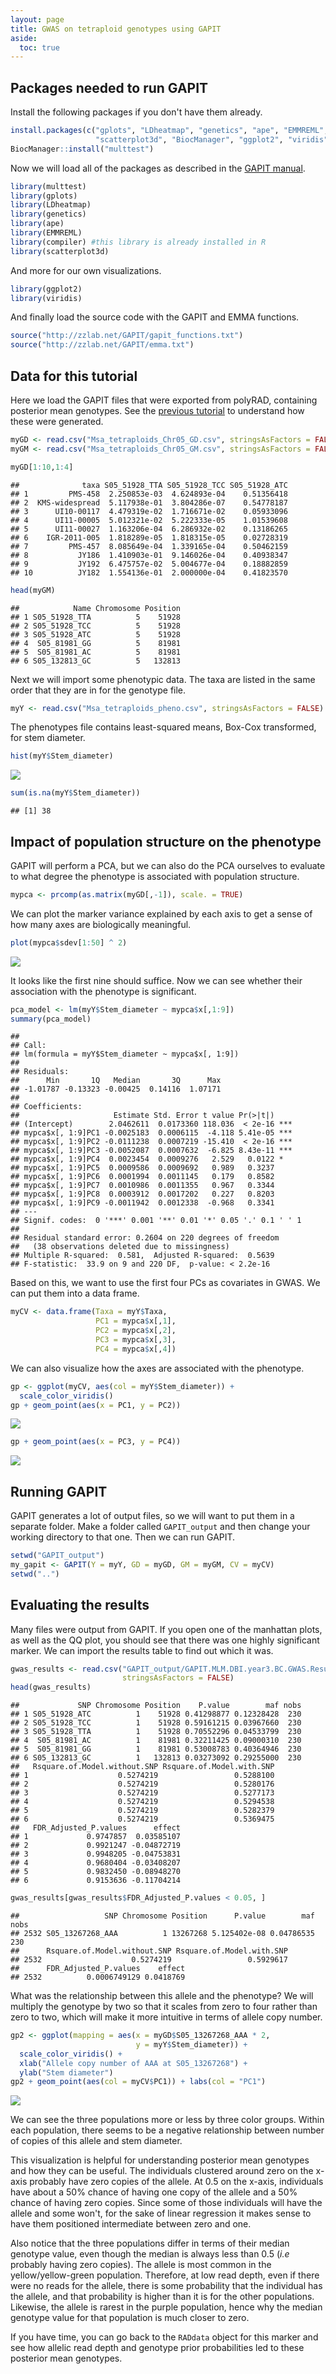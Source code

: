 ```yaml
---
layout: page
title: GWAS on tetraploid genotypes using GAPIT
aside:
  toc: true
---
```


Packages needed to run GAPIT
----------------------------

Install the following packages if you don't have them already.

``` r
install.packages(c("gplots", "LDheatmap", "genetics", "ape", "EMMREML",
                   "scatterplot3d", "BiocManager", "ggplot2", "viridis"))
BiocManager::install("multtest")
```

Now we will load all of the packages as described in the [GAPIT manual](http://zzlab.net/GAPIT/gapit_help_document.pdf).

``` r
library(multtest)
library(gplots)
library(LDheatmap)
library(genetics)
library(ape)
library(EMMREML)
library(compiler) #this library is already installed in R
library(scatterplot3d)
```

And more for our own visualizations.

``` r
library(ggplot2)
library(viridis)
```

And finally load the source code with the GAPIT and EMMA functions.

``` r
source("http://zzlab.net/GAPIT/gapit_functions.txt")
source("http://zzlab.net/GAPIT/emma.txt")
```

Data for this tutorial
----------------------

Here we load the GAPIT files that were exported from polyRAD, containing posterior mean genotypes. See the [previous tutorial](polyRAD_diversity_panel.html) to understand how these were generated.

``` r
myGD <- read.csv("Msa_tetraploids_Chr05_GD.csv", stringsAsFactors = FALSE)
myGM <- read.csv("Msa_tetraploids_Chr05_GM.csv", stringsAsFactors = FALSE)

myGD[1:10,1:4]
```

    ##              taxa S05_51928_TTA S05_51928_TCC S05_51928_ATC
    ## 1         PMS-458  2.250853e-03  4.624893e-04    0.51356418
    ## 2  KMS-widespread  5.117938e-01  3.804286e-07    0.54778187
    ## 3      UI10-00117  4.479319e-02  1.716671e-02    0.05933096
    ## 4      UI11-00005  5.012321e-02  5.222333e-05    1.01539608
    ## 5      UI11-00027  1.163206e-04  6.286932e-02    0.13186265
    ## 6    IGR-2011-005  1.818289e-05  1.818315e-05    0.02728319
    ## 7         PMS-457  8.085649e-04  1.339165e-04    0.50462159
    ## 8           JY186  1.410903e-01  9.146026e-04    0.40938347
    ## 9           JY192  6.475757e-02  5.004677e-04    0.18882859
    ## 10          JY182  1.554136e-01  2.000000e-04    0.41823570

``` r
head(myGM)
```

    ##            Name Chromosome Position
    ## 1 S05_51928_TTA          5    51928
    ## 2 S05_51928_TCC          5    51928
    ## 3 S05_51928_ATC          5    51928
    ## 4  S05_81981_GG          5    81981
    ## 5  S05_81981_AC          5    81981
    ## 6 S05_132813_GC          5   132813

Next we will import some phenotypic data. The taxa are listed in the same order that they are in for the genotype file.

``` r
myY <- read.csv("Msa_tetraploids_pheno.csv", stringsAsFactors = FALSE)
```

The phenotypes file contains least-squared means, Box-Cox transformed, for stem diameter.

``` r
hist(myY$Stem_diameter)
```

![](GAPIT_tetraploid_files/figure-markdown_github/unnamed-chunk-7-1.png)

``` r
sum(is.na(myY$Stem_diameter))
```

    ## [1] 38

Impact of population structure on the phenotype
-----------------------------------------------

GAPIT will perform a PCA, but we can also do the PCA ourselves to evaluate to what degree the phenotype is associated with population structure.

``` r
mypca <- prcomp(as.matrix(myGD[,-1]), scale. = TRUE)
```

We can plot the marker variance explained by each axis to get a sense of how many axes are biologically meaningful.

``` r
plot(mypca$sdev[1:50] ^ 2)
```

![](GAPIT_tetraploid_files/figure-markdown_github/unnamed-chunk-9-1.png)

It looks like the first nine should suffice. Now we can see whether their association with the phenotype is significant.

``` r
pca_model <- lm(myY$Stem_diameter ~ mypca$x[,1:9])
summary(pca_model)
```

    ##
    ## Call:
    ## lm(formula = myY$Stem_diameter ~ mypca$x[, 1:9])
    ##
    ## Residuals:
    ##      Min       1Q   Median       3Q      Max
    ## -1.01787 -0.13323 -0.00425  0.14116  1.07171
    ##
    ## Coefficients:
    ##                     Estimate Std. Error t value Pr(>|t|)    
    ## (Intercept)        2.0462611  0.0173360 118.036  < 2e-16 ***
    ## mypca$x[, 1:9]PC1 -0.0025183  0.0006115  -4.118 5.41e-05 ***
    ## mypca$x[, 1:9]PC2 -0.0111238  0.0007219 -15.410  < 2e-16 ***
    ## mypca$x[, 1:9]PC3 -0.0052087  0.0007632  -6.825 8.43e-11 ***
    ## mypca$x[, 1:9]PC4  0.0023454  0.0009276   2.529   0.0122 *  
    ## mypca$x[, 1:9]PC5  0.0009586  0.0009692   0.989   0.3237    
    ## mypca$x[, 1:9]PC6  0.0001994  0.0011145   0.179   0.8582    
    ## mypca$x[, 1:9]PC7  0.0010986  0.0011355   0.967   0.3344    
    ## mypca$x[, 1:9]PC8  0.0003912  0.0017202   0.227   0.8203    
    ## mypca$x[, 1:9]PC9 -0.0011942  0.0012338  -0.968   0.3341    
    ## ---
    ## Signif. codes:  0 '***' 0.001 '**' 0.01 '*' 0.05 '.' 0.1 ' ' 1
    ##
    ## Residual standard error: 0.2604 on 220 degrees of freedom
    ##   (38 observations deleted due to missingness)
    ## Multiple R-squared:  0.581,  Adjusted R-squared:  0.5639
    ## F-statistic:  33.9 on 9 and 220 DF,  p-value: < 2.2e-16

Based on this, we want to use the first four PCs as covariates in GWAS. We can put them into a data frame.

``` r
myCV <- data.frame(Taxa = myY$Taxa,
                   PC1 = mypca$x[,1],
                   PC2 = mypca$x[,2],
                   PC3 = mypca$x[,3],
                   PC4 = mypca$x[,4])
```

We can also visualize how the axes are associated with the phenotype.

``` r
gp <- ggplot(myCV, aes(col = myY$Stem_diameter)) +
  scale_color_viridis()
gp + geom_point(aes(x = PC1, y = PC2))
```

![](GAPIT_tetraploid_files/figure-markdown_github/unnamed-chunk-12-1.png)

``` r
gp + geom_point(aes(x = PC3, y = PC4))
```

![](GAPIT_tetraploid_files/figure-markdown_github/unnamed-chunk-12-2.png)

Running GAPIT
-------------

GAPIT generates a lot of output files, so we will want to put them in a separate folder. Make a folder called `GAPIT_output` and then change your working directory to that one. Then we can run GAPIT.

``` r
setwd("GAPIT_output")
my_gapit <- GAPIT(Y = myY, GD = myGD, GM = myGM, CV = myCV)
setwd("..")
```

Evaluating the results
----------------------

Many files were output from GAPIT. If you open one of the manhattan plots, as well as the QQ plot, you should see that there was one highly significant marker. We can import the results table to find out which it was.

``` r
gwas_results <- read.csv("GAPIT_output/GAPIT.MLM.DBI.year3.BC.GWAS.Results.csv",
                         stringsAsFactors = FALSE)
head(gwas_results)
```

    ##             SNP Chromosome Position    P.value        maf nobs
    ## 1 S05_51928_ATC          1    51928 0.41298877 0.12328428  230
    ## 2 S05_51928_TCC          1    51928 0.59161215 0.03967660  230
    ## 3 S05_51928_TTA          1    51928 0.70552296 0.04533799  230
    ## 4  S05_81981_AC          1    81981 0.32211425 0.09000310  230
    ## 5  S05_81981_GG          1    81981 0.53008783 0.40364946  230
    ## 6 S05_132813_GC          1   132813 0.03273092 0.29255000  230
    ##   Rsquare.of.Model.without.SNP Rsquare.of.Model.with.SNP
    ## 1                    0.5274219                 0.5288100
    ## 2                    0.5274219                 0.5280176
    ## 3                    0.5274219                 0.5277173
    ## 4                    0.5274219                 0.5294538
    ## 5                    0.5274219                 0.5282379
    ## 6                    0.5274219                 0.5369475
    ##   FDR_Adjusted_P.values      effect
    ## 1             0.9747857  0.03585107
    ## 2             0.9921247 -0.04872719
    ## 3             0.9948205 -0.04753831
    ## 4             0.9680404 -0.03408207
    ## 5             0.9832450 -0.08948270
    ## 6             0.9153636 -0.11704214

``` r
gwas_results[gwas_results$FDR_Adjusted_P.values < 0.05, ]
```

    ##                   SNP Chromosome Position      P.value        maf nobs
    ## 2532 S05_13267268_AAA          1 13267268 5.125402e-08 0.04786535  230
    ##      Rsquare.of.Model.without.SNP Rsquare.of.Model.with.SNP
    ## 2532                    0.5274219                 0.5929617
    ##      FDR_Adjusted_P.values    effect
    ## 2532          0.0006749129 0.0418769

What was the relationship between this allele and the phenotype? We will multiply the genotype by two so that it scales from zero to four rather than zero to two, which will make it more intuitive in terms of allele copy number.

``` r
gp2 <- ggplot(mapping = aes(x = myGD$S05_13267268_AAA * 2,
                            y = myY$Stem_diameter)) +
  scale_color_viridis() +
  xlab("Allele copy number of AAA at S05_13267268") +
  ylab("Stem diameter")
gp2 + geom_point(aes(col = myCV$PC1)) + labs(col = "PC1")
```

![](GAPIT_tetraploid_files/figure-markdown_github/unnamed-chunk-15-1.png)

We can see the three populations more or less by three color groups. Within each population, there seems to be a negative relationship between number of copies of this allele and stem diameter.

This visualization is helpful for understanding posterior mean genotypes and how they can be useful. The individuals clustered around zero on the x-axis probably have zero copies of the allele. At 0.5 on the x-axis, individuals have about a 50% chance of having one copy of the allele and a 50% chance of having zero copies. Since some of those individuals will have the allele and some won't, for the sake of linear regression it makes sense to have them positioned intermediate between zero and one.

Also notice that the three populations differ in terms of their median genotype value, even though the median is always less than 0.5 (*i.e* probably having zero copies). The allele is most common in the yellow/yellow-green population. Therefore, at low read depth, even if there were no reads for the allele, there is some probability that the individual has the allele, and that probability is higher than it is for the other populations. Likewise, the allele is rarest in the purple population, hence why the median genotype value for that population is much closer to zero.

If you have time, you can go back to the `RADdata` object for this marker and see how allelic read depth and genotype prior probabilities led to these posterior mean genotypes.
